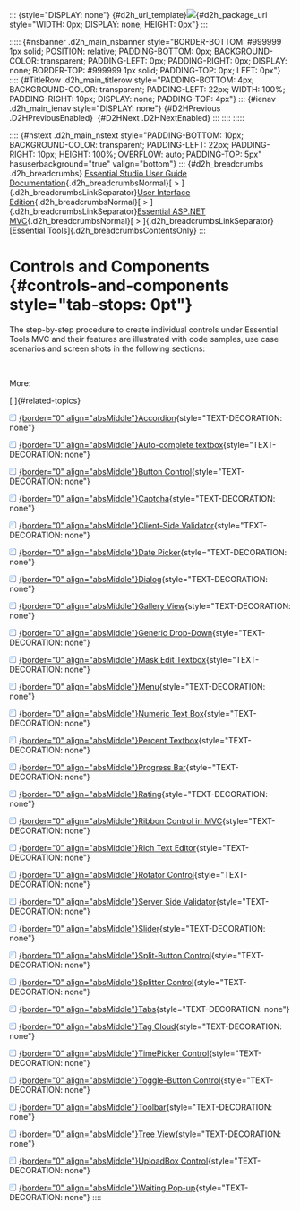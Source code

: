 ::: {style="DISPLAY: none"}
[](ms-xhelp:///?Id=d2h_url_template){#d2h_url_template}![](!package_url!){#d2h_package_url style="WIDTH: 0px; DISPLAY: none; HEIGHT: 0px"}
:::

::::: {#nsbanner .d2h_main_nsbanner style="BORDER-BOTTOM: #999999 1px solid; POSITION: relative; PADDING-BOTTOM: 0px; BACKGROUND-COLOR: transparent; PADDING-LEFT: 0px; PADDING-RIGHT: 0px; DISPLAY: none; BORDER-TOP: #999999 1px solid; PADDING-TOP: 0px; LEFT: 0px"}
:::: {#TitleRow .d2h_main_titlerow style="PADDING-BOTTOM: 4px; BACKGROUND-COLOR: transparent; PADDING-LEFT: 22px; WIDTH: 100%; PADDING-RIGHT: 10px; DISPLAY: none; PADDING-TOP: 4px"}
::: {#ienav .d2h_main_ienav style="DISPLAY: none"}
[](ms-xhelp:///?Id=23dac338-9ebf-4976-9b90-cccd3cdf90ef){#D2HPrevious .D2HPreviousEnabled}  [](ms-xhelp:///?Id=9390b31f-d5c3-4f63-9053-c194c0e4475e){#D2HNext .D2HNextEnabled}
:::
::::
:::::

:::: {#nstext .d2h_main_nstext style="PADDING-BOTTOM: 10px; BACKGROUND-COLOR: transparent; PADDING-LEFT: 22px; PADDING-RIGHT: 10px; HEIGHT: 100%; OVERFLOW: auto; PADDING-TOP: 5px" hasuserbackground="true" valign="bottom"}
::: {#d2h_breadcrumbs .d2h_breadcrumbs}
[Essential Studio User Guide Documentation](ms-xhelp:///?Id=12457748-09e3-4d74-a240-8e049cedf030){.d2h_breadcrumbsNormal}[ \> ]{.d2h_breadcrumbsLinkSeparator}[User Interface Edition](ms-xhelp:///?Id=c29296b7-531c-413b-a0ec-488ca1f7f669){.d2h_breadcrumbsNormal}[ \> ]{.d2h_breadcrumbsLinkSeparator}[Essential ASP.NET MVC](ms-xhelp:///?Id=4b14e7d1-65c4-4f67-b1aa-2c37709905a5){.d2h_breadcrumbsNormal}[ \> ]{.d2h_breadcrumbsLinkSeparator}[Essential Tools]{.d2h_breadcrumbsContentsOnly}
:::

# Controls and Components {#controls-and-components style="tab-stops: 0pt"}

The step-by-step procedure to create individual controls under Essential Tools MVC and their features are illustrated with code samples, use case scenarios and screen shots in the following sections:

 

More:

[ ]{#related-topics}

[![](button.gif){border="0" align="absMiddle"}Accordion](ms-xhelp:///?Id=9390b31f-d5c3-4f63-9053-c194c0e4475e){style="TEXT-DECORATION: none"}

[![](button.gif){border="0" align="absMiddle"}Auto-complete textbox](ms-xhelp:///?Id=5bbbaf80-bede-43b9-a5fd-38e1a1fbe87f){style="TEXT-DECORATION: none"}

[![](button.gif){border="0" align="absMiddle"}Button Control](ms-xhelp:///?Id=1459d62e-b32f-4745-9a4e-5d6a49e1b017){style="TEXT-DECORATION: none"}

[![](button.gif){border="0" align="absMiddle"}Captcha](ms-xhelp:///?Id=edf2d248-b028-48ce-af40-2f06fc8ae0f4){style="TEXT-DECORATION: none"}

[![](button.gif){border="0" align="absMiddle"}Client-Side Validator](ms-xhelp:///?Id=e056d763-792d-4827-a0f0-5db760516c25){style="TEXT-DECORATION: none"}

[![](button.gif){border="0" align="absMiddle"}Date Picker](ms-xhelp:///?Id=4b500e33-59f4-4b16-aaff-d790041a83ae){style="TEXT-DECORATION: none"}

[![](button.gif){border="0" align="absMiddle"}Dialog](ms-xhelp:///?Id=26ae36db-cad6-46f4-874d-c9ef689e1135){style="TEXT-DECORATION: none"}

[![](button.gif){border="0" align="absMiddle"}Gallery View](ms-xhelp:///?Id=60463343-2af4-4cd1-8514-91d0f074ae8c){style="TEXT-DECORATION: none"}

[![](button.gif){border="0" align="absMiddle"}Generic Drop-Down](ms-xhelp:///?Id=8344afaf-cab2-4532-9195-99756000d1b3){style="TEXT-DECORATION: none"}

[![](button.gif){border="0" align="absMiddle"}Mask Edit Textbox](ms-xhelp:///?Id=48da7318-ae0a-4434-9819-551bc6448ba9){style="TEXT-DECORATION: none"}

[![](button.gif){border="0" align="absMiddle"}Menu](ms-xhelp:///?Id=0dba17bd-8ff1-4898-93ae-173132de6e67){style="TEXT-DECORATION: none"}

[![](button.gif){border="0" align="absMiddle"}Numeric Text Box](ms-xhelp:///?Id=f432145b-b8b7-4396-9ab2-a3874426baa0){style="TEXT-DECORATION: none"}

[![](button.gif){border="0" align="absMiddle"}Percent Textbox](ms-xhelp:///?Id=bf0256e9-6b2a-4382-be5c-452bf6ea7d8e){style="TEXT-DECORATION: none"}

[![](button.gif){border="0" align="absMiddle"}Progress Bar](ms-xhelp:///?Id=07685639-6970-4e9f-b5df-4d1b989a6824){style="TEXT-DECORATION: none"}

[![](button.gif){border="0" align="absMiddle"}Rating](ms-xhelp:///?Id=b7f4492f-cd34-4c74-a83c-228b6a583987){style="TEXT-DECORATION: none"}

[![](button.gif){border="0" align="absMiddle"}Ribbon Control in MVC](ms-xhelp:///?Id=a056e689-4d68-43ff-8266-a7264ddd3bbf){style="TEXT-DECORATION: none"}

[![](button.gif){border="0" align="absMiddle"}Rich Text Editor](ms-xhelp:///?Id=87057a17-f35e-4e4d-9db0-93a2adf08161){style="TEXT-DECORATION: none"}

[![](button.gif){border="0" align="absMiddle"}Rotator Control](ms-xhelp:///?Id=b69813ba-6bea-49a4-9aca-e67b01ab394a){style="TEXT-DECORATION: none"}

[![](button.gif){border="0" align="absMiddle"}Server Side Validator](ms-xhelp:///?Id=c51a8919-d734-4742-8ac6-53542d96decc){style="TEXT-DECORATION: none"}

[![](button.gif){border="0" align="absMiddle"}Slider](ms-xhelp:///?Id=93977d74-047a-4f91-831e-e581ba60c46c){style="TEXT-DECORATION: none"}

[![](button.gif){border="0" align="absMiddle"}Split-Button Control](ms-xhelp:///?Id=4e31524a-ba17-45bb-879d-1cbc937a1a8d){style="TEXT-DECORATION: none"}

[![](button.gif){border="0" align="absMiddle"}Splitter Control](ms-xhelp:///?Id=5dbd2817-b3e4-4ea1-a6fa-209a3179c5e8){style="TEXT-DECORATION: none"}

[![](button.gif){border="0" align="absMiddle"}Tabs](ms-xhelp:///?Id=d92fa3d6-3155-4c9e-86f1-d37cd84b0558){style="TEXT-DECORATION: none"}

[![](button.gif){border="0" align="absMiddle"}Tag Cloud](ms-xhelp:///?Id=1fdfcc82-6ce1-4df1-83e0-a7621ae19e3e){style="TEXT-DECORATION: none"}

[![](button.gif){border="0" align="absMiddle"}TimePicker Control](ms-xhelp:///?Id=1a1de4ee-d424-4020-be0c-c7a526b2197a){style="TEXT-DECORATION: none"}

[![](button.gif){border="0" align="absMiddle"}Toggle-Button Control](ms-xhelp:///?Id=3bbc8d2e-a9ed-455d-85ce-4f20c14f6bac){style="TEXT-DECORATION: none"}

[![](button.gif){border="0" align="absMiddle"}Toolbar](ms-xhelp:///?Id=94b7c290-979a-4cd5-a731-2790fa7b2a94){style="TEXT-DECORATION: none"}

[![](button.gif){border="0" align="absMiddle"}Tree View](ms-xhelp:///?Id=245435d2-001b-4fb8-b081-1dbded45c23f){style="TEXT-DECORATION: none"}

[![](button.gif){border="0" align="absMiddle"}UploadBox Control](ms-xhelp:///?Id=56a5504f-c3b3-4d0d-8de1-b408a3625520){style="TEXT-DECORATION: none"}

[![](button.gif){border="0" align="absMiddle"}Waiting Pop-up](ms-xhelp:///?Id=031b8795-f257-40d0-8e96-dad51631b1e0){style="TEXT-DECORATION: none"}
::::
